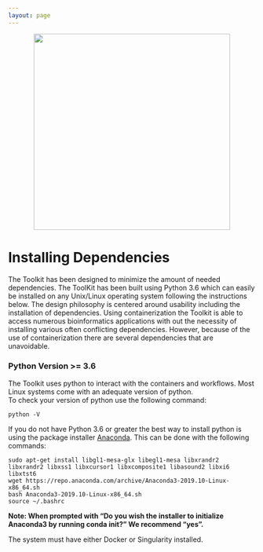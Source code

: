 ```yaml
---
layout: page
---
```


<img src="/docker-builds/assets/user_guide.png" style="display:block;margin-left:auto;margin-right:auto;width:400px">

# Installing Dependencies
The Toolkit has been designed to minimize the amount of needed dependencies. The ToolKit has been built using Python 3.6 which can easily be installed on any Unix/Linux operating system following the instructions below. The design philosophy is centered around usability including the installation of dependencies. Using containerization the Toolkit is able to access numerous bioinformatics applications with out the necessity of installing various often conflicting dependencies. However, because of the use of containerization there are several dependencies that are unavoidable.

### Python Version >= 3.6
The Toolkit uses python to interact with the containers and workflows. Most Linux systems come with an adequate version of python.  
To check your version of python use the following command:
```
python -V
```

If you do not have Python 3.6 or greater the best way to install python is using the package installer [Anaconda](https://www.anaconda.com/). This can be done with the following commands:
```
sudo apt-get install libgl1-mesa-glx libegl1-mesa libxrandr2 libxrandr2 libxss1 libxcursor1 libxcomposite1 libasound2 libxi6 libxtst6
wget https://repo.anaconda.com/archive/Anaconda3-2019.10-Linux-x86_64.sh
bash Anaconda3-2019.10-Linux-x86_64.sh
source ~/.bashrc
```
**Note: When prompted with “Do you wish the installer to initialize Anaconda3 by running conda init?” We recommend “yes”.**




The system must have either Docker or Singularity installed.
